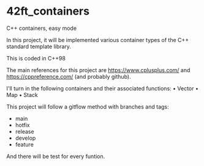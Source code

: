 # 42ft_containers
C++ containers, easy mode

In this project, it will be implemented various container types of the C++ standard
template library.

This is coded in C++98

The main references for this project are https://www.cplusplus.com/ and https://cppreference.com/ (and probably github).

I'll turn in the following containers and their associated functions:
• Vector
• Map
• Stack

This project will follow a gitflow method with branches and tags:
- main
- hotfix
- release
- develop
- feature

And there will be test for every funtion.